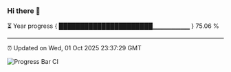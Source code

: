 ### Hi there 👋

⏳ Year progress { ██████████████████████▁▁▁▁▁▁▁▁ } 75.06 %

---

⏰ Updated on Wed, 01 Oct 2025 23:37:29 GMT

![Progress Bar CI](https://github.com/IshwaranRudhara/GIT-ACTION/workflows/Progress%20Bar%20CI/badge.svg)
